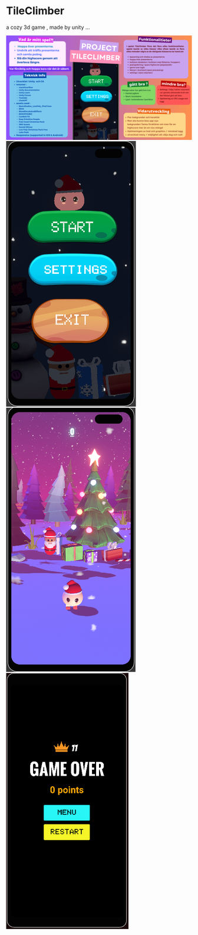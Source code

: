 # TileClimber
a cozy 3d game , made by unity ... 

![alt text](https://github.com/reaathecoder/TileClimber/blob/44b16e2bb1d2b6fd31fd4b9fc3abd2cc8360c6eb/poster.png)
![alt text](https://github.com/reaathecoder/TileClimber/blob/5eff65156d3416f4092aae9fd044c1dd25dc8b95/menu.PNG)
![alt text](https://github.com/reaathecoder/TileClimber/blob/5eff65156d3416f4092aae9fd044c1dd25dc8b95/game.PNG)
![alt text](https://github.com/reaathecoder/TileClimber/blob/5eff65156d3416f4092aae9fd044c1dd25dc8b95/game%20over.PNG)

